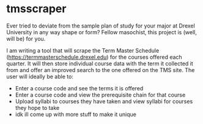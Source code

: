 # tmsscraper

Ever tried to deviate from the sample plan of study for your major at Drexel University in any way shape or form? Fellow masochist, this project is (well, will be) for you. 

I am writing a tool that will scrape the Term Master Schedule (https://termmasterschedule.drexel.edu) for the courses offered each quarter. It will then store individual course data with the term it collected it from and offer an improved search to the one offered on the TMS site. The user will ideally be able to:
* Enter a course code and see the terms it is offered
* Enter a course code and view the prerequisite chain for that course
* Upload syllabi to courses they have taken and view syllabi for courses they hope to take
* idk ill come up with more stuff to make it unique

